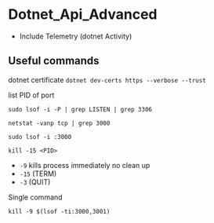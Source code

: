 # Dotnet_Api_Advanced

- Include Telemetry (dotnet Activity)

## Useful commands

dotnet certificate
`dotnet dev-certs https --verbose --trust`

list PID of port

`sudo lsof -i -P | grep LISTEN | grep 3306 `

`netstat -vanp tcp | grep 3000`

`sudo lsof -i :3000`

`kill -15 <PID>`

- `-9` kills process immediately no clean up
- `-15` (TERM)
- `-3` (QUIT)

Single command

`kill -9 $(lsof -ti:3000,3001)`